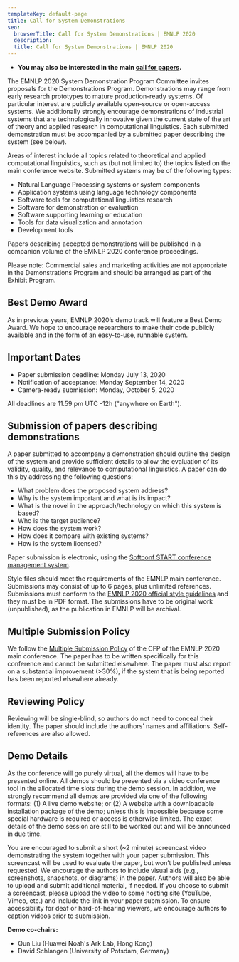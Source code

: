 ```yaml
---
templateKey: default-page
title: Call for System Demonstrations
seo:
  browserTitle: Call for System Demonstrations | EMNLP 2020
  description: 
  title: Call for System Demonstrations | EMNLP 2020
---
```


* **You may also be interested in the main [call for papers](/call-for-papers).**

The EMNLP 2020 System Demonstration Program Committee invites proposals for the Demonstrations Program. Demonstrations may range from early research prototypes to mature production-ready systems. Of particular interest are publicly available open-source or open-access systems. We additionally strongly encourage demonstrations of industrial systems that are technologically innovative given the current state of the art of theory and applied research in computational linguistics. Each submitted demonstration must be accompanied by a submitted paper describing the system (see below).

Areas of interest include all topics related to theoretical and applied computational linguistics, such as (but not limited to) the topics listed on the main conference website. Submitted systems may be of the following types:
* Natural Language Processing systems or system components
* Application systems using language technology components
* Software tools for computational linguistics research
* Software for demonstration or evaluation
* Software supporting learning or education
* Tools for data visualization and annotation
* Development tools

Papers describing accepted demonstrations will be published in a companion volume of the EMNLP 2020 conference proceedings.

Please note: Commercial sales and marketing activities are not appropriate in the Demonstrations Program and should be arranged as part of the Exhibit Program.


## Best Demo Award

As in previous years, EMNLP 2020’s demo track will feature a Best Demo Award. We hope to encourage researchers to make their code publicly available and in the form of an easy-to-use, runnable system.


## Important Dates

* Paper submission deadline: Monday July 13, 2020
* Notification of acceptance: Monday September 14, 2020
* Camera-ready submission: Monday, October 5, 2020

All deadlines are 11.59 pm UTC -12h ("anywhere on Earth").


## Submission of papers describing demonstrations

A paper submitted to accompany a demonstration should outline the design of the system and provide sufficient details to allow the evaluation of its validity, quality, and relevance to computational linguistics. A paper can do this by addressing the following questions:


* What problem does the proposed system address?
* Why is the system important and what is its impact?
* What is the novel in the approach/technology on which this system is based?
* Who is the target audience?
* How does the system work?
* How does it compare with existing systems?
* How is the system licensed?

Paper submission is electronic, using the [Softconf START conference management system](https://www.softconf.com/emnlp2020/demos).

Style files should meet the requirements of the EMNLP main conference. Submissions may consist of up to 6 pages, plus unlimited references. Submissions must conform to the [EMNLP 2020 official style guidelines](/call-for-papers) and they must be in PDF format. The submissions have to be original work (unpublished), as the publication in EMNLP will be archival.

## Multiple Submission Policy

We follow the [Multiple Submission Policy](/call-for-papers#multiple-submission-policy) of the CFP of the EMNLP 2020 main conference.  The paper has to be written specifically for this conference and cannot be submitted elsewhere. The paper must also report on a substantial improvement (>30%), if the system that is being reported has been reported elsewhere already.

## Reviewing Policy

Reviewing will be single-blind, so authors do not need to conceal their identity. The paper should include the authors’ names and affiliations. Self-references are also allowed.

## Demo Details

As the conference will go purely virtual, all the demos will have to be presented online. All demos should be presented via a video conference tool in the allocated time slots during the demo session.  In addition, we strongly recommend all demos are provided via one of the following formats:  (1) A live demo website; or (2) A website with a downloadable installation package of the demo; unless this is impossible because some special hardware is required or access is otherwise limited.  The exact details of the demo session are still to be worked out and will be announced in due time.


 You are encouraged to submit a short (~2 minute) screencast video demonstrating the system together with your paper submission. This screencast will be used to evaluate the paper, but won’t be published unless requested. We encourage the authors to include visual aids (e.g., screenshots, snapshots, or diagrams) in the paper. Authors will also be able to upload and submit additional material, if needed. If you choose to submit a screencast, please upload the video to some hosting site (YouTube, Vimeo, etc.) and include the link in your paper submission. To ensure accessibility for deaf or hard-of-hearing viewers, we encourage authors to caption videos prior to submission. 



**Demo co-chairs:**

* Qun Liu (Huawei Noah's Ark Lab, Hong Kong)
* David Schlangen (University of Potsdam, Germany)
